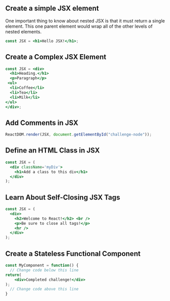 ## Create a simple JSX element
One important thing to know about nested JSX is that it must return a single element.
This one parent element would wrap all of the other levels of nested elements.
```jsx
const JSX = <h1>Hello JSX!</h1>;
```

## Create a Complex JSX Element
```jsx
const JSX = <div>
  <h1>Heading.</h1>
  <p>Paragraph</p>
 <ul>
  <li>Coffee</li>
  <li>Tea</li>
  <li>Milk</li>
</ul>
</div>;  
```

## Add Comments in JSX
```jsx
ReactDOM.render(JSX, document.getElementById("challenge-node"));
```

## Define an HTML Class in JSX
```jsx
const JSX = (
  <div className='myDiv'>
    <h1>Add a class to this div</h1>
  </div>
);
```

## Learn About Self-Closing JSX Tags
```jsx
const JSX = (
  <div>
    <h2>Welcome to React!</h2> <br />
    <p>Be sure to close all tags!</p>
    <hr />
  </div>
);
```

## Create a Stateless Functional Component
```jsx
const MyComponent = function() {
  // Change code below this line
return(
    <div>Completed challenge!</div>
);
  // Change code above this line
}
```
